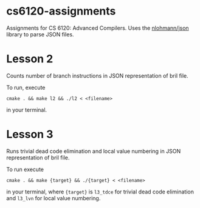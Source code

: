 # cs6120-assignments
Assignments for CS 6120: Advanced Compilers. Uses the [nlohmann/json](https://json.nlohmann.me/) library to parse JSON files.

# Lesson 2
Counts number of branch instructions in JSON representation of bril file.

To run, execute

`cmake . && make l2 && ./l2 < <filename>`

in your terminal.

# Lesson 3
Runs trivial dead code elimination and local value numbering in JSON representation of bril file.

To run execute

`cmake . && make {target} && ./{target} < <filename>`

in your terminal, where `{target}` is `l3_tdce` for trivial dead code elimination and `l3_lvn` for local value numbering.
